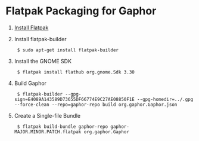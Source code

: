 # Flatpak Packaging for Gaphor

1. [Install Flatpak](https://flatpak.org/setup)
 
1. Install flatpak-builder
 
        $ sudo apt-get install flatpak-builder

1. Install the GNOME SDK

        $ flatpak install flathub org.gnome.Sdk 3.30

1. Build Gaphor

        $ flatpak-builder --gpg-sign=E4089A143589D73655DF66774E9C27AE08850F1E --gpg-homedir=../.gpg --force-clean --repo=gaphor-repo build org.gaphor.Gaphor.json
        
1. Create a Single-file Bundle

        $ flatpak build-bundle gaphor-repo gaphor-MAJOR.MINOR.PATCH.flatpak org.gaphor.Gaphor
